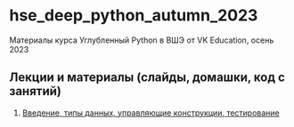 # hse_deep_python_autumn_2023
Материалы курса Углубленный Python в ВШЭ от VK Education, осень 2023

## Лекции и материалы (слайды, домашки, код с занятий)
01. [Введение, типы данных, управляющие конструкции, тестирование](lesson-01)
